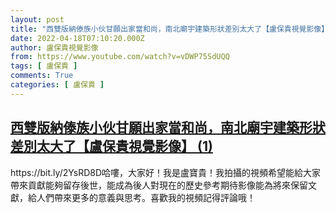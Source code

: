 ```yaml
---
layout: post
title: "西雙版納傣族小伙甘願出家當和尚，南北廟宇建築形狀差別太大了【盧保貴視覺影像】 (1)"
date: 2022-04-18T07:10:20.000Z
author: 盧保貴視覺影像
from: https://www.youtube.com/watch?v=vDWP75SdUQQ
tags: [ 盧保貴 ]
comments: True
categories: [ 盧保貴 ]
---
```

<!--1650265820000-->
[西雙版納傣族小伙甘願出家當和尚，南北廟宇建築形狀差別太大了【盧保貴視覺影像】 (1)](https://www.youtube.com/watch?v=vDWP75SdUQQ)
------

<div>
https://bit.ly/2YsRD8D哈嘍，大家好！我是盧寶貴！我拍攝的視頻希望能給大家帶來貢獻能夠留存後世，能成為後人對現在的歷史參考期待影像能為將來保留文獻，給人們帶來更多的意義與思考。喜歡我的視頻記得評論哦！
</div>
